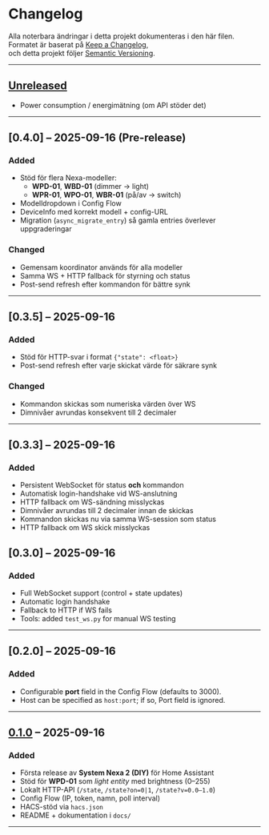 # Changelog

Alla noterbara ändringar i detta projekt dokumenteras i den här filen.  
Formatet är baserat på [Keep a Changelog](https://keepachangelog.com/en/1.0.0/),  
och detta projekt följer [Semantic Versioning](https://semver.org/spec/v2.0.0.html).

---

## [Unreleased]

- Power consumption / energimätning (om API stöder det)
---

## [0.4.0] – 2025-09-16 (Pre-release)
### Added
- Stöd för flera Nexa-modeller:
  - **WPD-01**, **WBD-01** (dimmer → light)
  - **WPR-01**, **WPO-01**, **WBR-01** (på/av → switch)
- Modelldropdown i Config Flow
- DeviceInfo med korrekt modell + config-URL
- Migration (`async_migrate_entry`) så gamla entries överlever uppgraderingar

### Changed
- Gemensam koordinator används för alla modeller
- Samma WS + HTTP fallback för styrning och status
- Post-send refresh efter kommandon för bättre synk

---
## [0.3.5] – 2025-09-16
### Added
- Stöd för HTTP-svar i format `{"state": <float>}`
- Post-send refresh efter varje skickat värde för säkrare synk

### Changed
- Kommandon skickas som numeriska värden över WS
- Dimnivåer avrundas konsekvent till 2 decimaler

---

## [0.3.3] – 2025-09-16
### Added
- Persistent WebSocket för status **och** kommandon
- Automatisk login-handshake vid WS-anslutning
- HTTP fallback om WS-sändning misslyckas
- Dimnivåer avrundas till 2 decimaler innan de skickas
- Kommandon skickas nu via samma WS-session som status
- HTTP fallback om WS skick misslyckas

## [0.3.0] – 2025-09-16
### Added
- Full WebSocket support (control + state updates)
- Automatic login handshake
- Fallback to HTTP if WS fails
- Tools: added `test_ws.py` for manual WS testing


---
## [0.2.0] – 2025-09-16
### Added
- Configurable **port** field in the Config Flow (defaults to 3000).
- Host can be specified as `host:port`; if so, Port field is ignored.

---

## [0.1.0] – 2025-09-16
### Added
- Första release av **System Nexa 2 (DIY)** för Home Assistant
- Stöd för **WPD-01** som *light entity* med brightness (0–255)
- Lokalt HTTP-API (`/state`, `/state?on=0|1`, `/state?v=0.0–1.0`)
- Config Flow (IP, token, namn, poll interval)
- HACS-stöd via `hacs.json`
- README + dokumentation i `docs/`

---

[Unreleased]: https://github.com/YOURNAME/homeassistant-systemnexa2/compare/v0.1.0...HEAD
[0.1.0]: https://github.com/YOURNAME/homeassistant-systemnexa2/releases/tag/v0.1.0
